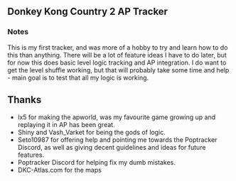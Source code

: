 ## Donkey Kong Country 2 AP Tracker

### Notes

This is my first tracker, and was more of a hobby to try and learn how to do this than anything.  There will be a lot of feature ideas I have to do later, but for now this does basic level logic tracking and AP integration.  I do want to get the level shuffle working, but that will probably take some time and help - main goal is to test that all my logic is working.

## Thanks

* lx5 for making the apworld, was my favourite game growing up and replaying it in AP has been great.
* Shiny and Vash_Varket for being the gods of logic.
* Seto10987 for offering help and pointing me towards the Poptracker Discord, as well as giving decent guidelines and ideas for future features.
* Poptracker Discord for helping fix my dumb mistakes.
* DKC-Atlas.com for the maps